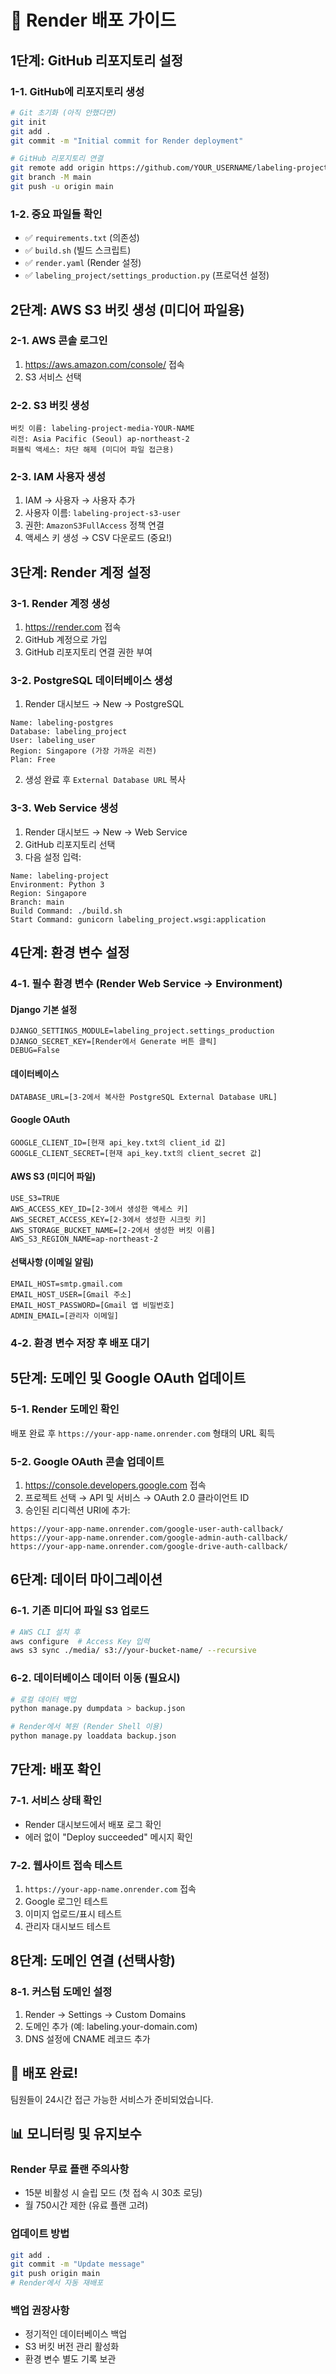 # 🚀 Render 배포 가이드

## 1단계: GitHub 리포지토리 설정

### 1-1. GitHub에 리포지토리 생성
```bash
# Git 초기화 (아직 안했다면)
git init
git add .
git commit -m "Initial commit for Render deployment"

# GitHub 리포지토리 연결
git remote add origin https://github.com/YOUR_USERNAME/labeling-project.git
git branch -M main
git push -u origin main
```

### 1-2. 중요 파일들 확인
- ✅ `requirements.txt` (의존성)
- ✅ `build.sh` (빌드 스크립트)
- ✅ `render.yaml` (Render 설정)
- ✅ `labeling_project/settings_production.py` (프로덕션 설정)

## 2단계: AWS S3 버킷 생성 (미디어 파일용)

### 2-1. AWS 콘솔 로그인
1. https://aws.amazon.com/console/ 접속
2. S3 서비스 선택

### 2-2. S3 버킷 생성
```
버킷 이름: labeling-project-media-YOUR-NAME
리전: Asia Pacific (Seoul) ap-northeast-2
퍼블릭 액세스: 차단 해제 (미디어 파일 접근용)
```

### 2-3. IAM 사용자 생성
1. IAM → 사용자 → 사용자 추가
2. 사용자 이름: `labeling-project-s3-user`
3. 권한: `AmazonS3FullAccess` 정책 연결
4. 액세스 키 생성 → CSV 다운로드 (중요!)

## 3단계: Render 계정 설정

### 3-1. Render 계정 생성
1. https://render.com 접속
2. GitHub 계정으로 가입
3. GitHub 리포지토리 연결 권한 부여

### 3-2. PostgreSQL 데이터베이스 생성
1. Render 대시보드 → New → PostgreSQL
```
Name: labeling-postgres
Database: labeling_project
User: labeling_user
Region: Singapore (가장 가까운 리전)
Plan: Free
```

2. 생성 완료 후 `External Database URL` 복사

### 3-3. Web Service 생성
1. Render 대시보드 → New → Web Service
2. GitHub 리포지토리 선택
3. 다음 설정 입력:

```
Name: labeling-project
Environment: Python 3
Region: Singapore
Branch: main
Build Command: ./build.sh
Start Command: gunicorn labeling_project.wsgi:application
```

## 4단계: 환경 변수 설정

### 4-1. 필수 환경 변수 (Render Web Service → Environment)

#### Django 기본 설정
```
DJANGO_SETTINGS_MODULE=labeling_project.settings_production
DJANGO_SECRET_KEY=[Render에서 Generate 버튼 클릭]
DEBUG=False
```

#### 데이터베이스
```
DATABASE_URL=[3-2에서 복사한 PostgreSQL External Database URL]
```

#### Google OAuth
```
GOOGLE_CLIENT_ID=[현재 api_key.txt의 client_id 값]
GOOGLE_CLIENT_SECRET=[현재 api_key.txt의 client_secret 값]  
```

#### AWS S3 (미디어 파일)
```
USE_S3=TRUE
AWS_ACCESS_KEY_ID=[2-3에서 생성한 액세스 키]
AWS_SECRET_ACCESS_KEY=[2-3에서 생성한 시크릿 키]
AWS_STORAGE_BUCKET_NAME=[2-2에서 생성한 버킷 이름]
AWS_S3_REGION_NAME=ap-northeast-2
```

#### 선택사항 (이메일 알림)
```
EMAIL_HOST=smtp.gmail.com
EMAIL_HOST_USER=[Gmail 주소]
EMAIL_HOST_PASSWORD=[Gmail 앱 비밀번호]
ADMIN_EMAIL=[관리자 이메일]
```

### 4-2. 환경 변수 저장 후 배포 대기

## 5단계: 도메인 및 Google OAuth 업데이트

### 5-1. Render 도메인 확인
배포 완료 후 `https://your-app-name.onrender.com` 형태의 URL 획득

### 5-2. Google OAuth 콘솔 업데이트
1. https://console.developers.google.com 접속
2. 프로젝트 선택 → API 및 서비스 → OAuth 2.0 클라이언트 ID
3. 승인된 리디렉션 URI에 추가:
```
https://your-app-name.onrender.com/google-user-auth-callback/
https://your-app-name.onrender.com/google-admin-auth-callback/
https://your-app-name.onrender.com/google-drive-auth-callback/
```

## 6단계: 데이터 마이그레이션

### 6-1. 기존 미디어 파일 S3 업로드
```bash
# AWS CLI 설치 후
aws configure  # Access Key 입력
aws s3 sync ./media/ s3://your-bucket-name/ --recursive
```

### 6-2. 데이터베이스 데이터 이동 (필요시)
```bash
# 로컬 데이터 백업
python manage.py dumpdata > backup.json

# Render에서 복원 (Render Shell 이용)
python manage.py loaddata backup.json
```

## 7단계: 배포 확인

### 7-1. 서비스 상태 확인
- Render 대시보드에서 배포 로그 확인
- 에러 없이 "Deploy succeeded" 메시지 확인

### 7-2. 웹사이트 접속 테스트
1. `https://your-app-name.onrender.com` 접속
2. Google 로그인 테스트
3. 이미지 업로드/표시 테스트
4. 관리자 대시보드 테스트

## 8단계: 도메인 연결 (선택사항)

### 8-1. 커스텀 도메인 설정
1. Render → Settings → Custom Domains
2. 도메인 추가 (예: labeling.your-domain.com)
3. DNS 설정에 CNAME 레코드 추가

## 🎉 배포 완료!

팀원들이 24시간 접근 가능한 서비스가 준비되었습니다.

## 📊 모니터링 및 유지보수

### Render 무료 플랜 주의사항
- 15분 비활성 시 슬립 모드 (첫 접속 시 30초 로딩)
- 월 750시간 제한 (유료 플랜 고려)

### 업데이트 방법
```bash
git add .
git commit -m "Update message"
git push origin main
# Render에서 자동 재배포
```

### 백업 권장사항
- 정기적인 데이터베이스 백업
- S3 버킷 버전 관리 활성화
- 환경 변수 별도 기록 보관 